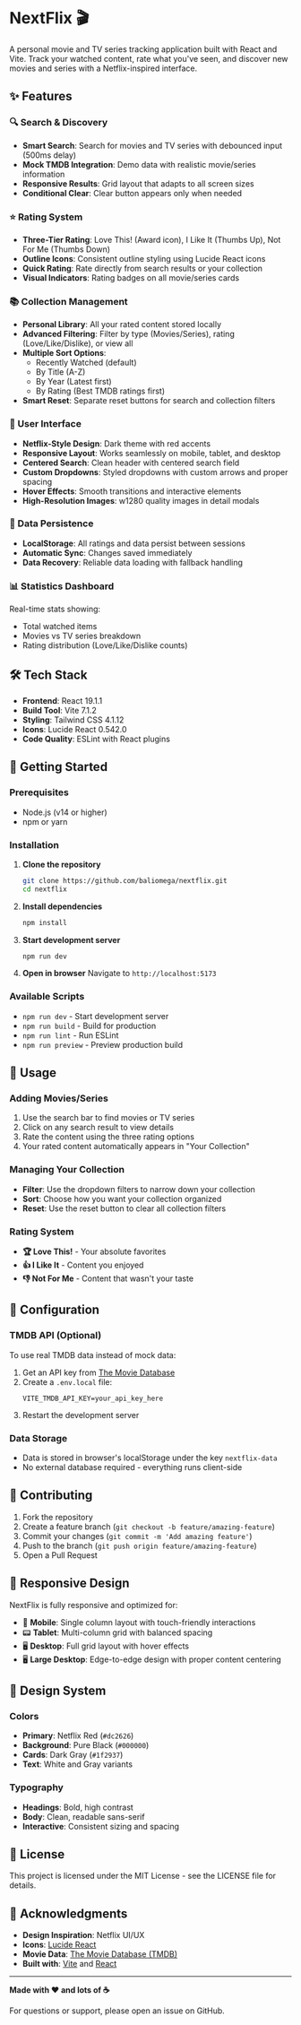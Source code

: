 # NextFlix 🎬

A personal movie and TV series tracking application built with React and Vite. Track your watched content, rate what you've seen, and discover new movies and series with a Netflix-inspired interface.

## ✨ Features

### 🔍 Search & Discovery
- **Smart Search**: Search for movies and TV series with debounced input (500ms delay)
- **Mock TMDB Integration**: Demo data with realistic movie/series information
- **Responsive Results**: Grid layout that adapts to all screen sizes
- **Conditional Clear**: Clear button appears only when needed

### ⭐ Rating System
- **Three-Tier Rating**: Love This! (Award icon), I Like It (Thumbs Up), Not For Me (Thumbs Down)
- **Outline Icons**: Consistent outline styling using Lucide React icons
- **Quick Rating**: Rate directly from search results or your collection
- **Visual Indicators**: Rating badges on all movie/series cards

### 📚 Collection Management
- **Personal Library**: All your rated content stored locally
- **Advanced Filtering**: Filter by type (Movies/Series), rating (Love/Like/Dislike), or view all
- **Multiple Sort Options**: 
  - Recently Watched (default)
  - By Title (A-Z)
  - By Year (Latest first)
  - By Rating (Best TMDB ratings first)
- **Smart Reset**: Separate reset buttons for search and collection filters

### 🎨 User Interface
- **Netflix-Style Design**: Dark theme with red accents
- **Responsive Layout**: Works seamlessly on mobile, tablet, and desktop
- **Centered Search**: Clean header with centered search field
- **Custom Dropdowns**: Styled dropdowns with custom arrows and proper spacing
- **Hover Effects**: Smooth transitions and interactive elements
- **High-Resolution Images**: w1280 quality images in detail modals

### 💾 Data Persistence
- **LocalStorage**: All ratings and data persist between sessions
- **Automatic Sync**: Changes saved immediately
- **Data Recovery**: Reliable data loading with fallback handling

### 📊 Statistics Dashboard
Real-time stats showing:
- Total watched items
- Movies vs TV series breakdown
- Rating distribution (Love/Like/Dislike counts)

## 🛠️ Tech Stack

- **Frontend**: React 19.1.1
- **Build Tool**: Vite 7.1.2
- **Styling**: Tailwind CSS 4.1.12
- **Icons**: Lucide React 0.542.0
- **Code Quality**: ESLint with React plugins

## 🚀 Getting Started

### Prerequisites
- Node.js (v14 or higher)
- npm or yarn

### Installation

1. **Clone the repository**
   ```bash
   git clone https://github.com/baliomega/nextflix.git
   cd nextflix
   ```

2. **Install dependencies**
   ```bash
   npm install
   ```

3. **Start development server**
   ```bash
   npm run dev
   ```

4. **Open in browser**
   Navigate to `http://localhost:5173`

### Available Scripts

- `npm run dev` - Start development server
- `npm run build` - Build for production
- `npm run lint` - Run ESLint
- `npm run preview` - Preview production build

## 🎯 Usage

### Adding Movies/Series
1. Use the search bar to find movies or TV series
2. Click on any search result to view details
3. Rate the content using the three rating options
4. Your rated content automatically appears in "Your Collection"

### Managing Your Collection
- **Filter**: Use the dropdown filters to narrow down your collection
- **Sort**: Choose how you want your collection organized
- **Reset**: Use the reset button to clear all collection filters

### Rating System
- **🏆 Love This!** - Your absolute favorites
- **👍 I Like It** - Content you enjoyed
- **👎 Not For Me** - Content that wasn't your taste

## 🔧 Configuration

### TMDB API (Optional)
To use real TMDB data instead of mock data:

1. Get an API key from [The Movie Database](https://www.themoviedb.org/settings/api)
2. Create a `.env.local` file:
   ```
   VITE_TMDB_API_KEY=your_api_key_here
   ```
3. Restart the development server

### Data Storage
- Data is stored in browser's localStorage under the key `nextflix-data`
- No external database required - everything runs client-side

## 🤝 Contributing

1. Fork the repository
2. Create a feature branch (`git checkout -b feature/amazing-feature`)
3. Commit your changes (`git commit -m 'Add amazing feature'`)
4. Push to the branch (`git push origin feature/amazing-feature`)
5. Open a Pull Request

## 📱 Responsive Design

NextFlix is fully responsive and optimized for:
- 📱 **Mobile**: Single column layout with touch-friendly interactions
- 📟 **Tablet**: Multi-column grid with balanced spacing
- 🖥️ **Desktop**: Full grid layout with hover effects
- 🖥️ **Large Desktop**: Edge-to-edge design with proper content centering

## 🎨 Design System

### Colors
- **Primary**: Netflix Red (`#dc2626`)
- **Background**: Pure Black (`#000000`)
- **Cards**: Dark Gray (`#1f2937`)
- **Text**: White and Gray variants

### Typography
- **Headings**: Bold, high contrast
- **Body**: Clean, readable sans-serif
- **Interactive**: Consistent sizing and spacing

## 📄 License

This project is licensed under the MIT License - see the LICENSE file for details.

## 🙏 Acknowledgments

- **Design Inspiration**: Netflix UI/UX
- **Icons**: [Lucide React](https://lucide.dev/)
- **Movie Data**: [The Movie Database (TMDB)](https://www.themoviedb.org/)
- **Built with**: [Vite](https://vitejs.dev/) and [React](https://reactjs.org/)

---

**Made with ❤️ and lots of ☕**

For questions or support, please open an issue on GitHub.